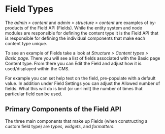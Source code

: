 # Field Types

The _admin &gt; content_ and _admin &gt; structure &gt; content_ are examples of by-products of the Field API \(Fields\). While the entity system and node modules are responsible for defining the content type it is the Field API that is responsible for defining the individual components that make each content type unique.

To see an example of Fields take a look at _Structure  &gt; Content types  &gt; Basic page_. There you will see a list of fields associated with the Basic page Content type. From there you can Edit the Field and adjust how it is used/displayed within the CMS.

For example you can set help text on the field, pre-populate with a default value. In addition under Field Settings you can adjust the Allowed number of fields. What this will do is limit \(or un-limit\) the number of times that particular field can be used.

## Primary Components of the Field API

The three main components that make up Fields \(when constructing a custom field type\) are _types,_ _widgets_, and _formatters_.




